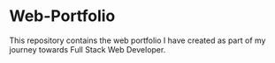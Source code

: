 # Web-Portfolio
This repository contains the web portfolio I have created as part of my journey towards Full Stack Web Developer.
